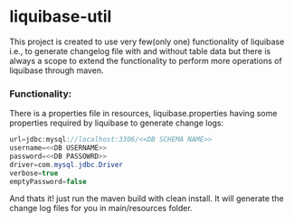 liquibase-util
==============

This project is created to use very few(only one) functionality of liquibase i.e., to generate changelog file with and without table data but there is always a scope to extend the functionality to perform more operations of liquibase through maven.

### Functionality:

There is a properties file in resources, liquibase.properties having some properties required by liquibase to generate change logs:

```java
url=jdbc:mysql://localhost:3306/<<DB SCHEMA NAME>>
username=<<DB USERNAME>>
password=<<DB PASSOWRD>>
driver=com.mysql.jdbc.Driver
verbose=true
emptyPassword=false
```

And thats it! just run the maven build with clean install. It will generate the change log files for you in main/resources folder.
